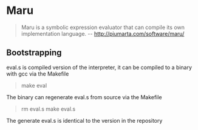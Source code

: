 # Maru

> Maru is a symbolic expression evaluator that can compile its own implementation language.
-- http://piumarta.com/software/maru/

## Bootstrapping
eval.s is compiled version of the interpreter, it can be compiled to a binary with gcc via the Makefile

> make eval

The binary can regenerate eval.s from source via the Makefile

> rm eval.s
> make eval.s

The generate eval.s is identical to the version in the repository


